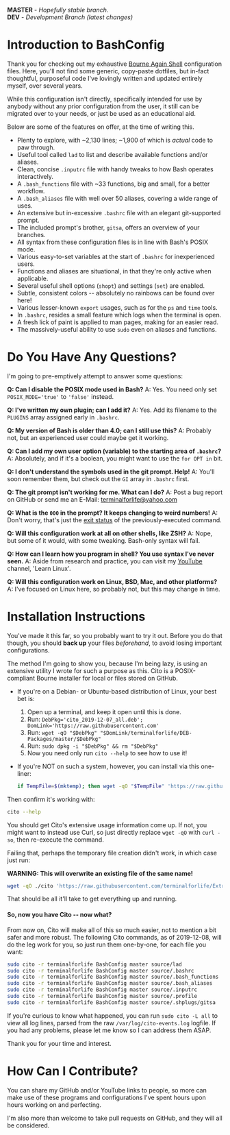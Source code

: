 **MASTER** - _Hopefully stable branch._\
**DEV** - _Development Branch (latest changes)_

# Introduction to BashConfig

Thank you for checking out my exhaustive [Bourne Again Shell](https://en.wikipedia.org/wiki/Bash_%28Unix_shell%29) configuration files. Here, you'll not find some generic, copy-paste dotfiles, but in-fact thoughtful, purposeful code I've lovingly written and updated entirely myself, over several years.

While this configuration isn't directly, specifically intended for use by anybody without any prior configuration from the user, it still can be migrated over to your needs, or just be used as an educational aid.

Below are some of the features on offer, at the time of writing this.

  * Plenty to explore, with ~2,130 lines; ~1,900 of which is _actual_ code to paw through.
  * Useful tool called `lad` to list and describe available functions and/or aliases.
  * Clean, concise `.inputrc` file with handy tweaks to how Bash operates interactively.
  * A `.bash_functions` file with ~33 functions, big and small, for a better workflow.
  * A `.bash_aliases` file with well over 50 aliases, covering a wide range of uses.
  * An extensive but in-excessive `.bashrc` file with an elegant git-supported prompt.
  * The included prompt's brother, `gitsa`, offers an overview of your branches.
  * All syntax from these configuration files is in line with Bash's POSIX mode.
  * Various easy-to-set variables at the start of `.bashrc` for inexperienced users.
  * Functions and aliases are situational, in that they're only active when applicable.
  * Several useful shell options (`shopt`) and settings (`set`) are enabled.
  * Subtle, consistent colors -- absolutely no rainbows can be found over here!
  * Various lesser-known `export` usages, such as for the `ps` and `time` tools.
  * In `.bashrc`, resides a small feature which logs when the terminal is open.
  * A fresh lick of paint is applied to man pages, making for an easier read.
  * The massively-useful ability to use `sudo` even on aliases and functions.

# Do You Have Any Questions?

I'm going to pre-emptively attempt to answer some questions:

  **Q: Can I disable the POSIX mode used in Bash?**
    A: Yes. You need only set `POSIX_MODE='true'` to `'false'` instead.

  **Q: I've written my own plugin; can I add it?**
    A: Yes. Add its filename to the `PLUGINS` array assigned early in `.bashrc`.

  **Q: My version of Bash is older than 4.0; can I still use this?**
    A: Probably not, but an experienced user could maybe get it working.

  **Q: Can I add my own user option (variable) to the starting area of `.bashrc`?**
    A: Absolutely, and if it's a boolean, you might want to use the `for OPT in` bit.

  **Q: I don't understand the symbols used in the git prompt. Help!**
    A: You'll soon remember them, but check out the `GI` array in `.bashrc` first.

  **Q: The git prompt isn't working for me. What can I do?**
    A: Post a bug report on GitHub or send me an E-Mail: terminalforlife@yahoo.com

  **Q: What is the `000` in the prompt? It keeps changing to weird numbers!**
    A: Don't worry, that's just the [exit status](https://bash.cyberciti.biz/guide/The_exit_status_of_a_command) of the previously-executed command.

  **Q: Will this configuration work at all on other shells, like ZSH?**
    A: Nope, but some of it would, with some tweaking. Bash-only syntax will fail.

  **Q: How can I learn how you program in shell? You use syntax I've never seen.**
    A: Aside from research and practice, you can visit my [YouTube](https://www.youtube.com/channel/UCfp-lNJy4QkIGnaEE6NtDSg) channel, 'Learn Linux'.

  **Q: Will this configuration work on Linux, BSD, Mac, and other platforms?**
    A: I've focused on Linux here, so probably not, but this may change in time.

# Installation Instructions

You've made it this far, so you probably want to try it out. Before you do that though, you should **back up** your files _beforehand_, to avoid losing important configurations.

The method I'm going to show you, because I'm being lazy, is using an extensive utility I wrote for such a purpose as this. Cito is a POSIX-compliant Bourne installer for local or files stored on GitHub.

* If you're on a Debian- or Ubuntu-based distribution of Linux, your best bet is:

  1. Open up a terminal, and keep it open until this is done.
  2. Run: `DebPkg='cito_2019-12-07_all.deb'; DomLink='https://raw.githubusercontent.com'`
  3. Run: `wget -qO "$DebPkg" "$DomLink/terminalforlife/DEB-Packages/master/$DebPkg"`
  4. Run: `sudo dpkg -i "$DebPkg" && rm "$DebPkg"`
  5. Now you need only run `cito --help` to see how to use it!

* If you're NOT on such a system, however, you can install via this one-liner:

  ```bash
  if TempFile=$(mktemp); then wget -qO "$TempFile" 'https://raw.githubusercontent.com/terminalforlife/Extra/master/source/cito' && sudo sh cito cito; fi
  ```

Then confirm it's working with:

  ```bash
  cito --help
  ```

You should get Cito's extensive usage information come up. If not, you might want to instead use Curl, so just directly replace `wget -qO` with `curl -so`, then re-execute the command.

Failing that, perhaps the temporary file creation didn't work, in which case just run:

  **WARNING: This will overwrite an existing file of the same name!**

  ```bash
  wget -qO ./cito 'https://raw.githubusercontent.com/terminalforlife/Extra/master/source/cito' && sudo sh cito cito
  ```

That should be all it'll take to get everything up and running.

#### So, now you have Cito -- now what?

From now on, Cito will make all of this so much easier, not to mention a bit safer and more robust. The following Cito commands, as of 2019-12-08, will do the leg work for you, so just run them one-by-one, for each file you want:

  ```bash
  sudo cito -r terminalforlife BashConfig master source/lad
  sudo cito -r terminalforlife BashConfig master source/.bashrc
  sudo cito -r terminalforlife BashConfig master source/.bash_functions
  sudo cito -r terminalforlife BashConfig master source/.bash_aliases
  sudo cito -r terminalforlife BashConfig master source/.inputrc
  sudo cito -r terminalforlife BashConfig master source/.profile
  sudo cito -r terminalforlife BashConfig master source/.shplugs/gitsa
  ```

If you're curious to know what happened, you can run `sudo cito -L all` to view all log lines, parsed from the raw `/var/log/cito-events.log` logfile. If you had any problems, please let me know so I can address them ASAP.

Thank you for your time and interest.

# How Can I Contribute?

You can share my GitHub and/or YouTube links to people, so more can make use of these programs and configurations I've spent hours upon hours working on and perfecting.

I'm also more than welcome to take pull requests on GitHub, and they will all be considered.
